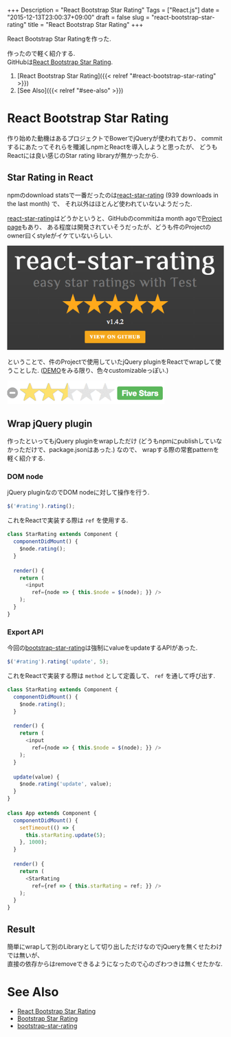 +++
Description = "React Bootstrap Star Rating"
Tags = ["React.js"]
date = "2015-12-13T23:00:37+09:00"
draft = false
slug = "react-bootstrap-star-rating"
title = "React Bootstrap Star Rating"
+++

React Bootstrap Star Ratingを作った.

<!--more-->

作ったので軽く紹介する.  
GitHubは[React Bootstrap Star Rating](https://github.com/Rudolph-Miller/react-bootstrap-star-rating).

1. [React Bootstrap Star Rating]({{< relref "#react-bootstrap-star-rating" >}})
2. [See Also]({{< relref "#see-also" >}})

# React Bootstrap Star Rating

作り始めた動機はあるプロジェクトでBowerでjQueryが使われており、
commitするにあたってそれらを殲滅しnpmとReactを導入しようと思ったが、
どうもReactには良い感じのStar rating libraryが無かったから.


## Star Rating in React

npmのdownload statsで一番だったのは[react-star-rating](https://www.npmjs.com/package/react-star-rating) (939 downloads in the last month) で、
それ以外はほとんど使われていないようだった.

[react-star-rating](https://www.npmjs.com/package/react-star-rating)はどうかというと、GitHubのcommitはa month agoで[Project page](http://cameronjroe.com/react-star-rating/)もあり、
ある程度は開発されていそうだったが、どうも件のProjectのowner曰くstyleがイケていないらしい.

![react-star-rating-image](/images/20151213/react-star-rating.png)

ということで、件のProjectで使用していたjQuery pluginをReactでwrapして使うことした.
([DEMO](http://plugins.krajee.com/star-rating/demo)をみる限り、色々customizableっぽい.)

![bootstrap-star-rating-image](/images/20151213/bootstrap-star-rating.gif)


## Wrap jQuery plugin

作ったといってもjQuery pluginをwrapしただけ (どうもnpmにpublishしていなかっただけで、package.jsonはあった.) なので、
wrapする際の常套patternを軽く紹介する.


### DOM node

jQuery pluginなのでDOM nodeに対して操作を行う.

```js
$('#rating').rating();
```

これをReactで実装する際は `ref` を使用する.

```js
class StarRating extends Component {
  componentDidMount() {
    $node.rating();
  }

  render() {
    return (
      <input
        ref={node => { this.$node = $(node); }} />
    );
  }
}
```


### Export API

今回の[bootstrap-star-rating](https://www.npmjs.com/package/react-star-rating)は強制にvalueをupdateするAPIがあった.

```js
$('#rating').rating('update', 5);
```

これをReactで実装する際は `method` として定義して、 `ref` を通して呼び出す.

```js
class StarRating extends Component {
  componentDidMount() {
    $node.rating();
  }

  render() {
    return (
      <input
        ref={node => { this.$node = $(node); }} />
    );
  }

  update(value) {
    $node.rating('update', value);
  }
}

class App extends Component {
  componentDidMount() {
    setTimeout(() => {
      this.starRating.update(5);
    }, 1000);
  }

  render() {
    return (
      <StarRating
        ref={ref => { this.starRating = ref; }} />
    );
  }
}
```


## Result

簡単にwrapして別のLibraryとして切り出しただけなのでjQueryを無くせたわけでは無いが、  
直接の依存からはremoveできるようになったので心のざわつきは無くせたかな.

# See Also

- [React Bootstrap Star Rating](https://github.com/Rudolph-Miller/react-bootstrap-star-rating)
- [Bootstrap Star Rating](http://plugins.krajee.com/star-rating)
- [bootstrap-star-rating](https://github.com/kartik-v/bootstrap-star-rating)
